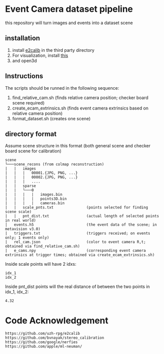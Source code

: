 # Event Camera dataset pipeline

this repository will turn images and events into a dataset scene


## installation
1) install [e2calib](https://github.com/uzh-rpg/e2calib) in the third party directory
2) For visualization, install [this](https://github.com/Goulustis/exviz)
3) and open3d

## Instructions
The scripts should be runned in the following sequence:
1) find_relative_cam.sh      (finds relative camera position; checker board scene required)
2) create_ecam_extrinsics.sh (finds event camera extrinsics based on relative camera position)
3) format_dataset.sh         (creates one scene)

## directory format
Assume scene structure in this format (both general scene and checker board scene for calibration)
```
scene
└───scene_recons (from colmap reconstruction)
|   |   images
|   |   |   00001.{JPG, PNG, ...}
|   |   |   00002.{JPG, PNG, ...}
|   |   |   ....
|   |   sparse
|   |   └───0
|   |   |   |   images.bin
|   |   |   |   points3D.bin
|   |   |   |   cameras.bin
|   |   scale_pnts.txt               (points selected for finding scene scale)
|   |   pnt_dist.txt                 (actual length of selected points in real world)
│   events.h5                        (the event data of the scene; in metavision v3.0)
|   triggers.txt                     (triggers received; on events only; 1 events only)
|   rel_cam.json                     (color to event camera R,t; obtained via find_relative_cam.sh)
|   e_cams.npy                       (corresponding event camera extrinsics at trigger times; obtained via create_ecam_extrinsics.sh)
```

Inside scale points will have 2 idxs:
```
idx_1
idx_2 
```

Inside pnt_dist points will the real distance of between the two points in idx_1, idx_2:
```
4.32
```

# Code Acknowledgement
```
https://github.com/uzh-rpg/e2calib
https://github.com/bvnayak/stereo_calibration
https://github.com/google/nerfies
https://github.com/apple/ml-neuman/
```
